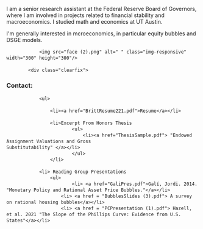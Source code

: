 
<!-- //banner -->
<!-- about -->
<div class="about">
    <div class="container">
        <div class="about-grids">
            <div class="col-md-6 about-grids-left">
                <div class="panel-group" id="accordion" role="tablist" aria-multiselectable="true">
                    <div class="panel panel-default">
                        <div id="collapseOne" class="panel-collapse collapse in" role="tabpanel">
                            <div class="panel-body panel_text">
                              <p>I am a senior research assistant at the Federal Reserve Board of Governors, where I am involved in projects related to financial stability and macroeconomics. I studied math and economics at UT Austin.
                              <br>
                              <p>I'm generally interested in mcroeconomics, in particular equity bubbles and DSGE models.</p>
                            
                        
                <img src="face (2).png" alt=" " class="img-responsive" width="300" height="300"/>
            
            <div class="clearfix"> 
<!-- //about -->
<!-- footer -->
<div class="footer">
		<div class="container">
			<div class="footer-grids">
				<div class="col-md-4 footer-grid animated wow slideInLeft" data-wow-delay="0s">
                    <h3>Contact: </h3>
                    <p></p>
				</div>
                <div class="clearfix"> </div>
			</div>
			<div class="footer-grids1">
				<div class="footer-grids1-left animated wow slideInLeft">
					
				<ul>
					
  					<li><a href="BrittResume221.pdf">Resume</a></li>
 				
					<li>Excerpt From Honors Thesis 
    						<ul>
      							<li><a href="ThesisSample.pdf"> "Endowed Assignment Valuations and Gross 														Substitutability" </a></li>
    						</ul>
  					</li>
 				
				<li> Reading Group Presentations
					<ul>
      						<li> <a href="GaliPres.pdf">Galí, Jordi. 2014. "Monetary Policy and Rational Asset Price Bubbles."</a></li>
						<li> <a href = "BubblesSlides (3).pdf"> A survey on rational housing bubbles</a></li>
						<li> <a href = "PCPresentation (1).pdf"> Hazell, et al. 2021 "The Slope of the Phillips Curve: Evidence from U.S. 								States"</a></li>
					
				
				

					
					
					
                    		
	

	
